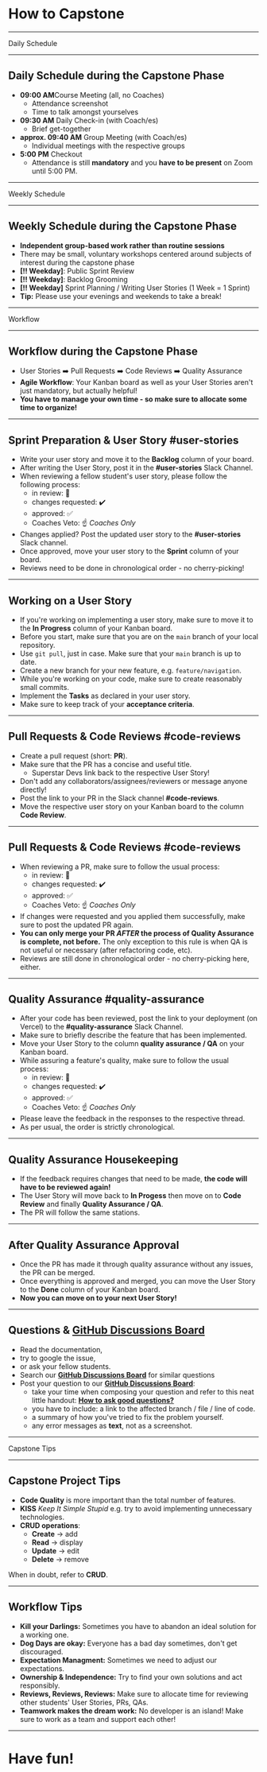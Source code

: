 <!-- _class: intro-slide nemo -->

# How to Capstone

---

<!-- _class: big-headline granite -->

Daily Schedule

---

<!-- _class: small -->

## Daily Schedule during the Capstone Phase

- **09:00 AM**Course Meeting (all, no Coaches)
  - Attendance screenshot
  - Time to talk amongst yourselves
- **09:30 AM** Daily Check-in (with Coach/es)
  - Brief get-together
- **approx. 09:40 AM** Group Meeting (with Coach/es)
  - Individual meetings with the respective groups
- **5:00 PM** Checkout
  - Attendance is still **mandatory** and you **have to be present** on Zoom until 5:00 PM.

---

<!-- _class: big-headline granite -->

Weekly Schedule

---

<!-- _class: small -->

## Weekly Schedule during the Capstone Phase

- **Independent group-based work rather than routine sessions**
- There may be small, voluntary workshops centered around subjects of interest during the capstone phase
- **[!! Weekday]**: Public Sprint Review
- **[!! Weekday]**: Backlog Grooming
- **[!! Weekday]** Sprint Planning / Writing User Stories (1 Week = 1 Sprint)
- **Tip:** Please use your evenings and weekends to take a break!

---

<!-- _class: big-headline granite -->

Workflow

---

<!-- _class: small -->

## Workflow during the Capstone Phase

- User Stories ➡️ Pull Requests ➡️ Code Reviews ➡️ Quality Assurance
- **Agile Workflow**: Your Kanban board as well as your User Stories aren't just mandatory, but actually helpful!
- **You have to manage your own time - so make sure to allocate some time to organize!**

---

<!-- _class: small -->

## Sprint Preparation & User Story **#user-stories**

- Write your user story and move it to the **Backlog** column of your board.
- After writing the User Story, post it in the **#user-stories** Slack Channel.
- When reviewing a fellow student's user story, please follow the following process:
  - in review: 👀
  - changes requested: ✔️
  - approved: ✅
  - Coaches Veto: ☝️ _Coaches Only_
- Changes applied? Post the updated user story to the **#user-stories** Slack channel.
- Once approved, move your user story to the **Sprint** column of your board.
- Reviews need to be done in chronological order - no cherry-picking!

---

<!-- _class: small -->

## Working on a User Story

- If you're working on implementing a user story, make sure to move it to the **In Progress** column of your Kanban board.
- Before you start, make sure that you are on the `main` branch of your local repository.
- Use `git pull`, just in case. Make sure that your `main` branch is up to date.
- Create a new branch for your new feature, e.g. `feature/navigation`.
- While you're working on your code, make sure to create reasonably small commits.
- Implement the **Tasks** as declared in your user story.
- Make sure to keep track of your **acceptance criteria**.

---

<!-- _class: small -->

## Pull Requests & Code Reviews **#code-reviews**

- Create a pull request (short: **PR**).
- Make sure that the PR has a concise and useful title.
  - Superstar Devs link back to the respective User Story!
- Don't add any collaborators/assignees/reviewers or message anyone directly!
- Post the link to your PR in the Slack channel **#code-reviews**.
- Move the respective user story on your Kanban board to the column **Code Review**.

---

<!-- _class: small -->

## Pull Requests & Code Reviews **#code-reviews**

- When reviewing a PR, make sure to follow the usual process:
  - in review: 👀
  - changes requested: ✔️
  - approved: ✅
  - Coaches Veto: ☝️ _Coaches Only_
- If changes were requested and you applied them successfully, make sure to post the updated PR again.
- **You can only merge your PR _AFTER_ the process of Quality Assurance is complete, not before.** The only exception to this rule is when QA is not useful or necessary (after refactoring code, etc).
- Reviews are still done in chronological order - no cherry-picking here, either.

---

<!-- _class: small -->

## Quality Assurance **#quality-assurance**

- After your code has been reviewed, post the link to your deployment (on Vercel) to the **#quality-assurance** Slack Channel.
- Make sure to briefly describe the feature that has been implemented.
- Move your User Story to the column **quality assurance / QA** on your Kanban board.
- While assuring a feature's quality, make sure to follow the usual process:
  - in review: 👀
  - changes requested: ✔️
  - approved: ✅
  - Coaches Veto: ☝️ _Coaches Only_
- Please leave the feedback in the responses to the respective thread.
- As per usual, the order is strictly chronological.

---

<!-- _class: small -->

## Quality Assurance Housekeeping

- If the feedback requires changes that need to be made, **the code will have to be reviewed again!**
- The User Story will move back to **In Progess** then move on to **Code Review** and finally **Quality Assurance / QA**.
- The PR will follow the same stations.

---

<!-- _class: small -->

## After Quality Assurance Approval

- Once the PR has made it through quality assurance without any issues, the PR can be merged.
- Once everything is approved and merged, you can move the User Story to the **Done** column of your Kanban board.
- **Now you can move on to your next User Story!**

---

<!-- _class: small -->

## Questions & **[GitHub Discussions Board](https://github.com/orgs/neuefische/discussions)**

- Read the documentation,
- try to google the issue,
- or ask your fellow students.
- Search our **[GitHub Discussions Board](https://github.com/orgs/neuefische/discussions)** for similar questions
- Post your question to our **[GitHub Discussions Board](https://github.com/orgs/neuefische/discussions)**:
  - take your time when composing your question and refer to this neat little handout: **[How to ask good questions?](https://github.com/neuefische/questions/wiki/How-to-ask-good-questions)**
  - you have to include: a link to the affected branch / file / line of code.
  - a summary of how you've tried to fix the problem yourself.
  - any error messages as **text**, not as a screenshot.

---

<!-- _class: big-headline granite -->

Capstone Tips

---

<!-- _class: small -->

## Capstone Project Tips

- **Code Quality** is more important than the total number of features.
- **KISS** _Keep It Simple Stupid_ e.g. try to avoid implementing unnecessary technologies.
- **CRUD operations**:
  - **Create** -> add
  - **Read** -> display
  - **Update** -> edit
  - **Delete** -> remove

When in doubt, refer to **CRUD**.

---

<!-- _class: small -->

## Workflow Tips

- **Kill your Darlings:** Sometimes you have to abandon an ideal solution for a working one.
- **Dog Days are okay:** Everyone has a bad day sometimes, don't get discouraged.
- **Expectation Managment:** Sometimes we need to adjust our expectations.
- **Ownership & Independence:** Try to find your own solutions and act responsibly.
- **Reviews, Reviews, Reviews:** Make sure to allocate time for reviewing other students' User Stories, PRs, QAs.
- **Teamwork makes the dream work:** No developer is an island! Make sure to work as a team and support each other!

---

<!-- _class: intro-slide nemo -->

# Have fun!
